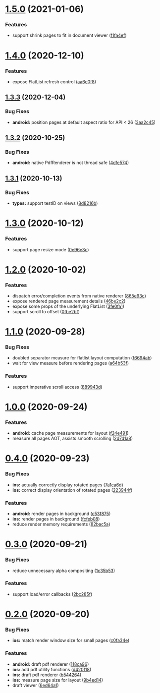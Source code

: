# [1.5.0](https://github.com/alpha0010/react-native-pdf-viewer/compare/v1.4.0...v1.5.0) (2021-01-06)


### Features

* support shrink pages to fit in document viewer ([f1fa4ef](https://github.com/alpha0010/react-native-pdf-viewer/commit/f1fa4efe658c52e336734b022fb242da94ec89b0))

# [1.4.0](https://github.com/alpha0010/react-native-pdf-viewer/compare/v1.3.3...v1.4.0) (2020-12-10)


### Features

* expose FlatList refresh control ([aa6c0f8](https://github.com/alpha0010/react-native-pdf-viewer/commit/aa6c0f85dc01c2de5c75bccb4077bce0f6c2ab8a))

## [1.3.3](https://github.com/alpha0010/react-native-pdf-viewer/compare/v1.3.2...v1.3.3) (2020-12-04)


### Bug Fixes

* **android:** position pages at default aspect ratio for API < 26 ([3aa2c45](https://github.com/alpha0010/react-native-pdf-viewer/commit/3aa2c4537838f0f9554cb02bcbe70cd946bca059))

## [1.3.2](https://github.com/alpha0010/react-native-pdf-viewer/compare/v1.3.1...v1.3.2) (2020-10-25)


### Bug Fixes

* **android:** native PdfRenderer is not thread safe ([4dfe574](https://github.com/alpha0010/react-native-pdf-viewer/commit/4dfe5746fb096786fd6e5f4a42191c32559820d8))

## [1.3.1](https://github.com/alpha0010/react-native-pdf-viewer/compare/v1.3.0...v1.3.1) (2020-10-13)


### Bug Fixes

* **types:** support testID on views ([8d8216b](https://github.com/alpha0010/react-native-pdf-viewer/commit/8d8216bd6a27da2bf312e44c04c86b9c6a889b46))

# [1.3.0](https://github.com/alpha0010/react-native-pdf-viewer/compare/v1.2.0...v1.3.0) (2020-10-12)


### Features

* support page resize mode ([0e96e3c](https://github.com/alpha0010/react-native-pdf-viewer/commit/0e96e3cb35d685c7cb9e310099d7c9c1dd4d6420))

# [1.2.0](https://github.com/alpha0010/react-native-pdf-viewer/compare/v1.1.0...v1.2.0) (2020-10-02)


### Features

* dispatch error/completion events from native renderer ([865e93c](https://github.com/alpha0010/react-native-pdf-viewer/commit/865e93cb9b892198f52ebd231ab8f04a6701255e))
* expose rendered page measurement details ([46be2c2](https://github.com/alpha0010/react-native-pdf-viewer/commit/46be2c253b96c4485a808c5a15885ad492b4b621))
* expose some props of the underlying FlatList ([3fe0fa1](https://github.com/alpha0010/react-native-pdf-viewer/commit/3fe0fa112d84b9364582c4257e6981344ba6d155))
* support scroll to offset ([0fbe2bf](https://github.com/alpha0010/react-native-pdf-viewer/commit/0fbe2bf8e08f10b4976d4b6728805d082c4e1d0b))

# [1.1.0](https://github.com/alpha0010/react-native-pdf-viewer/compare/v1.0.0...v1.1.0) (2020-09-28)


### Bug Fixes

* doubled separator measure for flatlist layout computation ([f6694ab](https://github.com/alpha0010/react-native-pdf-viewer/commit/f6694abde3cefbc332e16512a59ac5a6aa56013e))
* wait for view measure before rendering pages ([a64b53f](https://github.com/alpha0010/react-native-pdf-viewer/commit/a64b53f55854a8a2c98dda215aec32e68f5b65b3))


### Features

* support imperative scroll access ([889943d](https://github.com/alpha0010/react-native-pdf-viewer/commit/889943dabd798665a2bf5b2d535bbc253bd19af9))

# [1.0.0](https://github.com/alpha0010/react-native-pdf-viewer/compare/v0.4.0...v1.0.0) (2020-09-24)


### Features

* **android:** cache page measurements for layout ([f24e491](https://github.com/alpha0010/react-native-pdf-viewer/commit/f24e491ff6d9848b8b096162bef2a7ea2d8c3cbb))
* measure all pages AOT, assists smooth scrolling ([2d7d1a8](https://github.com/alpha0010/react-native-pdf-viewer/commit/2d7d1a8545dba65a210ff3ff416135ba7d0c2f30))

# [0.4.0](https://github.com/alpha0010/react-native-pdf-viewer/compare/v0.3.0...v0.4.0) (2020-09-23)


### Bug Fixes

* **ios:** actually correctly display rotated pages ([7a1ca6d](https://github.com/alpha0010/react-native-pdf-viewer/commit/7a1ca6de5661ee4f678c84aa6bef60f1086bb78d))
* **ios:** correct display orientation of rotated pages ([223944f](https://github.com/alpha0010/react-native-pdf-viewer/commit/223944fff7a8583985175b21e29fbab02ef0c1f2))


### Features

* **android:** render pages in background ([c53f875](https://github.com/alpha0010/react-native-pdf-viewer/commit/c53f875ddbed5bcb1cf92356e5dfc6d3f4591609))
* **ios:** render pages in background ([fcfeb08](https://github.com/alpha0010/react-native-pdf-viewer/commit/fcfeb0862687eb52fce2f35242022843ce974c7f))
* reduce render memory requirements ([82bac5a](https://github.com/alpha0010/react-native-pdf-viewer/commit/82bac5a9c7ef3e3567cc71a2a8e88d0fcfafd89e))

# [0.3.0](https://github.com/alpha0010/react-native-pdf-viewer/compare/v0.2.0...v0.3.0) (2020-09-21)


### Bug Fixes

* reduce unnecessary alpha compositing ([1c35b53](https://github.com/alpha0010/react-native-pdf-viewer/commit/1c35b539b1f4556bc97806ed2fcb9decf8e197c3))


### Features

* support load/error callbacks ([2bc285f](https://github.com/alpha0010/react-native-pdf-viewer/commit/2bc285fad3abc6e1d2781f5ae5d80af040405807))



# [0.2.0](https://github.com/alpha0010/react-native-pdf-viewer/compare/v0.2.0...v0.3.0) (2020-09-20)


### Bug Fixes

* **ios:** match render window size for small pages ([c0fa34e](https://github.com/alpha0010/react-native-pdf-viewer/commit/c0fa34ebd18fb7764954c6249277b1b2320537d8))


### Features

* **android:** draft pdf renderer ([118ca96](https://github.com/alpha0010/react-native-pdf-viewer/commit/118ca9689c0c2ad1dd5019cc11a916cffb4b9dc6))
* **ios:** add pdf utility functions ([d420f18](https://github.com/alpha0010/react-native-pdf-viewer/commit/d420f1801958cc9ac5bea253b86010f46ad3ef47))
* **ios:** draft pdf renderer ([b544264](https://github.com/alpha0010/react-native-pdf-viewer/commit/b5442648b5df307b6eaa11a7e6f67c5e57ba4e59))
* **ios:** measure page size for layout ([9b4ed14](https://github.com/alpha0010/react-native-pdf-viewer/commit/9b4ed14fc72c00ba9d0d34e501c4b653138bb7ac))
* draft viewer ([6ed64a1](https://github.com/alpha0010/react-native-pdf-viewer/commit/6ed64a1ad278123ba3bdc5560942cc2e4ab4f4e1))

